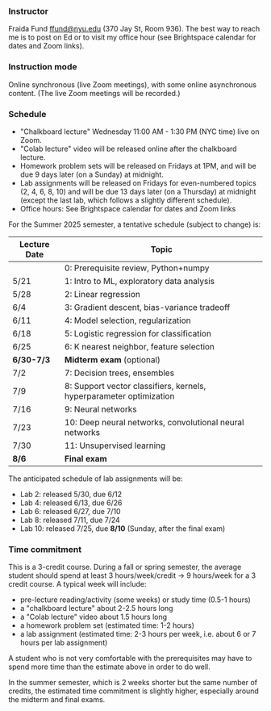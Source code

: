 
### Instructor

Fraida Fund ffund@nyu.edu (370 Jay St, Room 936). The best way to reach me is to post on Ed or to visit my office hour (see Brightspace calendar for dates and Zoom links).

### Instruction mode

Online synchronous (live Zoom meetings), with some online asynchronous content. (The live Zoom meetings will be recorded.)

### Schedule

* "Chalkboard lecture" Wednesday 11:00 AM - 1:30 PM (NYC time) live on Zoom.
* "Colab lecture" video will be released online after the chalkboard lecture.
* Homework problem sets will be released on Fridays at 1PM, and will be due 9 days later (on a Sunday) at midnight.
* Lab assignments will be released on Fridays for even-numbered topics (2, 4, 6, 8, 10) and will be due 13 days later (on a Thursday) at midnight (except the last lab, which follows a slightly different schedule).
* Office hours: See Brightspace calendar for dates and Zoom links

For the Summer 2025 semester, a tentative schedule (subject to change) is:

| Lecture Date | Topic                                                                  |
|--------------|------------------------------------------------------------------------|
|              | 0: Prerequisite review, Python+numpy                                   |
| 5/21         | 1: Intro to ML, exploratory data analysis                              |
| 5/28         | 2: Linear regression                                                   |
| 6/4          | 3: Gradient descent, bias-variance tradeoff                            |
| 6/11         | 4: Model selection, regularization                                     |
| 6/18         | 5: Logistic regression for classification                              |
| 6/25         | 6: K nearest neighbor, feature selection                               |
| **6/30-7/3** | **Midterm exam** (optional)                                            |
| 7/2          | 7: Decision trees, ensembles                                           |
| 7/9          | 8: Support vector classifiers, kernels, hyperparameter optimization    |
| 7/16         | 9: Neural networks                                                     |
| 7/23         | 10: Deep neural networks, convolutional neural networks                |
| 7/30         | 11: Unsupervised learning                                              |
| **8/6**      | **Final exam**                                                         |


The anticipated schedule of lab assignments will be:

* Lab 2: released 5/30, due 6/12
* Lab 4: released 6/13, due 6/26
* Lab 6: released 6/27, due 7/10
* Lab 8: released 7/11, due 7/24
* Lab 10: released 7/25, due **8/10** (Sunday, after the final exam)


### Time commitment

This is a 3-credit course. During a fall or spring semester, the average student should spend at least 3 hours/week/credit → 9 hours/week for a 3 credit course. A typical week will include:

 - pre-lecture reading/activity (some weeks) or study time (0.5-1 hours)
 - a "chalkboard lecture" about 2-2.5 hours long
 - a "Colab lecture" video about 1.5 hours long
 - a homework problem set (estimated time: 1-2 hours)
 - a lab assignment (estimated time: 2-3 hours per week, i.e. about 6 or 7 hours per lab assignment)

A student who is not very comfortable with the prerequisites may have to spend more time than the estimate above in order to do well. 

In the summer semester, which is 2 weeks shorter but the same number of credits, the estimated time commitment is slightly higher, especially around the midterm and final exams.

